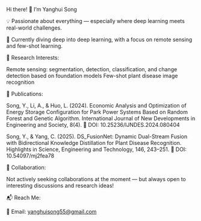Hi there! 👋 I’m Yanghui Song

💡 Passionate about everything — especially where deep learning meets real-world challenges.

🌱 Currently diving deep into deep learning, with a focus on remote sensing and few-shot learning.

🔬 Research Interests:

Remote sensing: segmentation, detection, classification, and change detection based on foundation models
Few-shot plant disease image recognition

📄 Publications:

Song, Y., Li, A., & Huo, L. (2024). Economic Analysis and Optimization of Energy Storage Configuration for Park Power Systems Based on Random Forest and Genetic Algorithm. International Journal of New Developments in Engineering and Society, 8(4).
🔗 DOI: 10.25236/IJNDES.2024.080404

Song, Y., & Yang, C. (2025). DS_FusionNet: Dynamic Dual-Stream Fusion with Bidirectional Knowledge Distillation for Plant Disease Recognition. Highlights in Science, Engineering and Technology, 146, 243–251.
🔗 DOI: 10.54097/mj2fea78

🤝 Collaboration:

Not actively seeking collaborations at the moment — but always open to interesting discussions and research ideas!

📬 Reach Me:

📧 Email: yanghuisong55@gmail.com

